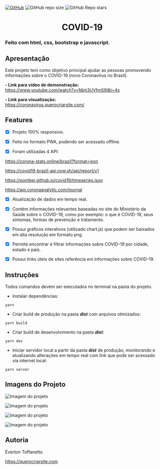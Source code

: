 <a href="./LICENSE">![GitHub](https://img.shields.io/github/license/everton-dgn/coronavirus?style=plastic)</a> 
![GitHub repo size](https://img.shields.io/github/repo-size/everton-dgn/coronavirus?style=plastic) 
![GitHub Repo stars](https://img.shields.io/github/stars/everton-dgn/coronavirus?color=yellow&style=plastic)

<h1 align="center">COVID-19</h1>

### Feito com html, css, bootstrap e javascript.

## Apresentação

Este projeto tem como objetivo principal ajudar as pessoas promovendo informações sobre o COVID-19 (novo Coronavírus no Brasil).

<b>- Link para vídeo de demonstração:</b> <br>
https://www.youtube.com/watch?v=Nbh3UVfmS9I&t=4s

<b>- Link para visualização:</b> <br>
https://coronavirus.querocriarsite.com/

## Features

- [x] Projeto 100% responsivo.

- [x] Feito no formato PWA, podendo ser acessado offline.

- [x] Foram utilizadas 4 API: <br>

https://corona-stats.online/brazil?format=json <br>

https://covid19-brazil-api.now.sh/api/report/v1 <br>

https://pomber.github.io/covid19/timeseries.json <br>

https://api.coronaanalytic.com/journal <br>

- [x] Atualização de dados em tempo real.

- [x] Contém informações relevantes baseadas no site do Ministério da Saúde sobre o COVID-19, como por exemplo: o que é COVID-19, seus sintomas, formas de prevenção e tratamento.

- [x] Possui gráficos interativos (utilizado chart.js) que podem ser baixados em alta resolução em formato png.

- [x] Permite encontrar e filtrar informações sobre COVID-19 por cidade, estado e país.

- [x] Possui links úteis de sites referência em informações sobre COVID-19.

## Instruções

Todos comandos devem ser executados no terminal na pasta do projeto.

- Instalar dependências:

```
yarn
```

- Criar build de produção na pasta <b>*dist*</b> com arquivos otimizados:

```
yarn build
```

- Criar build de desenvolvimento na pasta <b>*dist*</b>:

```
yarn dev
```

- Iniciar servidor local a partir da pasta <b>*dist*</b> de produção, monitorando e atualizando alterações em tempo real com link que pode ser acessado via internet local:

```
yarn server
```

## Imagens do Projeto

![Imagem do projeto](https://github.com/querocriarsite/coronavirus/blob/master/screenshot/Screenshot1.jpg)

![Imagem do projeto](https://github.com/querocriarsite/coronavirus/blob/master/screenshot/Screenshot2.jpg)

![Imagem do projeto](https://github.com/querocriarsite/coronavirus/blob/master/screenshot/Screenshot3.jpg)

![Imagem do projeto](https://github.com/querocriarsite/coronavirus/blob/master/screenshot/Screenshot4.jpg)

## Autoria

Éverton Toffanetto

https://querocriarsite.com
